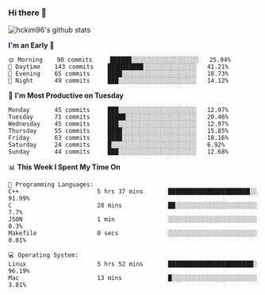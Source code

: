 ### Hi there 👋

<!--
**hckim96/hckim96** is a ✨ _special_ ✨ repository because its `README.md` (this file) appears on your GitHub profile.

Here are some ideas to get you started:

- 🔭 I’m currently working on ...
- 🌱 I’m currently learning ...
- 👯 I’m looking to collaborate on ...
- 🤔 I’m looking for help with ...
- 💬 Ask me about ...
- 📫 How to reach me: ...
- 😄 Pronouns: ...
- ⚡ Fun fact: ...
-->
![hckim96's github stats](https://github-readme-stats.vercel.app/api?username=hckim96&show_icons=true&theme=dracula&count_private=true)
<!--START_SECTION:waka-->
**I'm an Early 🐤** 

```text
🌞 Morning    90 commits     ██████░░░░░░░░░░░░░░░░░░░   25.94% 
🌆 Daytime    143 commits    ██████████░░░░░░░░░░░░░░░   41.21% 
🌃 Evening    65 commits     ████░░░░░░░░░░░░░░░░░░░░░   18.73% 
🌙 Night      49 commits     ███░░░░░░░░░░░░░░░░░░░░░░   14.12%

```
📅 **I'm Most Productive on Tuesday** 

```text
Monday       45 commits     ███░░░░░░░░░░░░░░░░░░░░░░   12.97% 
Tuesday      71 commits     █████░░░░░░░░░░░░░░░░░░░░   20.46% 
Wednesday    45 commits     ███░░░░░░░░░░░░░░░░░░░░░░   12.97% 
Thursday     55 commits     ████░░░░░░░░░░░░░░░░░░░░░   15.85% 
Friday       63 commits     ████░░░░░░░░░░░░░░░░░░░░░   18.16% 
Saturday     24 commits     █░░░░░░░░░░░░░░░░░░░░░░░░   6.92% 
Sunday       44 commits     ███░░░░░░░░░░░░░░░░░░░░░░   12.68%

```


📊 **This Week I Spent My Time On** 

```text
💬 Programming Languages: 
C++                      5 hrs 37 mins       ███████████████████████░░   91.99% 
C                        28 mins             ██░░░░░░░░░░░░░░░░░░░░░░░   7.7% 
JSON                     1 min               ░░░░░░░░░░░░░░░░░░░░░░░░░   0.3% 
Makefile                 0 secs              ░░░░░░░░░░░░░░░░░░░░░░░░░   0.01%

💻 Operating System: 
Linux                    5 hrs 52 mins       ████████████████████████░   96.19% 
Mac                      13 mins             █░░░░░░░░░░░░░░░░░░░░░░░░   3.81%

```


<!--END_SECTION:waka-->
